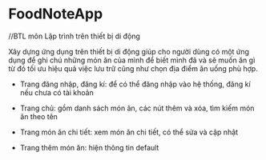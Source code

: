# FoodNoteApp
//BTL môn Lập trình trên thiết bị di động

Xây dựng ứng dụng trên thiết bị di động giúp cho người dùng có một ứng dụng để ghi chú những món ăn của mình 
để biết mình đã và sẽ muốn ăn gì từ đó tối ưu hiệu quả việc lưu trữ 
cũng như chọn địa điểm ăn uống phù hợp.

* Trang đăng nhập, đăng kí: để có thể đăng nhập vào hệ thống, đăng kí nếu chưa có tài khoản

* Trang chủ: gồm danh sách món ăn, các nút thêm và xóa, tìm kiếm món ăn theo tên

* Trang món ăn chi tiết: xem món ăn chi tiết, có thể sửa và cập nhật

* Trang thêm món ăn: hiện thông tin default 
